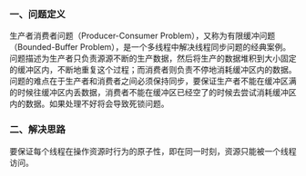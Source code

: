 ### 一、问题定义

生产者消费者问题（Producer-Consumer Problem），又称为有限缓冲问题（Bounded-Buffer Problem），是一个多线程中解决线程同步问题的经典案例。问题描述为生产者只负责源源不断的生产数据，然后将生产的数据堆积到大小固定的缓冲区内，不断地重复这个过程；而消费者则负责不停地消耗缓冲区内的数据。问题的难点在于生产者和消费者之间必须保持同步，要保证生产者不能在缓冲区满的时候往缓冲区内丢数据，消费者不能在缓冲区已经空了的时候去尝试消耗缓冲区内的数据。如果处理不好将会导致死锁问题。

### 二、解决思路

要保证每个线程在操作资源时行为的原子性，即在同一时刻，资源只能被一个线程访问。